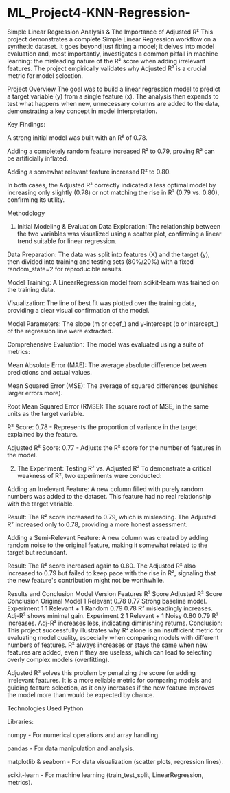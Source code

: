 # ML_Project4-KNN-Regression-
Simple Linear Regression Analysis &amp; The Importance of Adjusted R²
This project demonstrates a complete Simple Linear Regression workflow on a synthetic dataset. It goes beyond just fitting a model; it delves into model evaluation and, most importantly, investigates a common pitfall in machine learning: the misleading nature of the R² score when adding irrelevant features. The project empirically validates why Adjusted R² is a crucial metric for model selection.

Project Overview
The goal was to build a linear regression model to predict a target variable (y) from a single feature (x). The analysis then expands to test what happens when new, unnecessary columns are added to the data, demonstrating a key concept in model interpretation.

Key Findings:

A strong initial model was built with an R² of 0.78.

Adding a completely random feature increased R² to 0.79, proving R² can be artificially inflated.

Adding a somewhat relevant feature increased R² to 0.80.

In both cases, the Adjusted R² correctly indicated a less optimal model by increasing only slightly (0.78) or not matching the rise in R² (0.79 vs. 0.80), confirming its utility.

Methodology
1. Initial Modeling & Evaluation
Data Exploration: The relationship between the two variables was visualized using a scatter plot, confirming a linear trend suitable for linear regression.

Data Preparation: The data was split into features (X) and the target (y), then divided into training and testing sets (80%/20%) with a fixed random_state=2 for reproducible results.

Model Training: A LinearRegression model from scikit-learn was trained on the training data.

Visualization: The line of best fit was plotted over the training data, providing a clear visual confirmation of the model.

Model Parameters: The slope (m or coef_) and y-intercept (b or intercept_) of the regression line were extracted.

Comprehensive Evaluation: The model was evaluated using a suite of metrics:

Mean Absolute Error (MAE): The average absolute difference between predictions and actual values.

Mean Squared Error (MSE): The average of squared differences (punishes larger errors more).

Root Mean Squared Error (RMSE): The square root of MSE, in the same units as the target variable.

R² Score: 0.78 - Represents the proportion of variance in the target explained by the feature.

Adjusted R² Score: 0.77 - Adjusts the R² score for the number of features in the model.

2. The Experiment: Testing R² vs. Adjusted R²
To demonstrate a critical weakness of R², two experiments were conducted:

Adding an Irrelevant Feature: A new column filled with purely random numbers was added to the dataset. This feature had no real relationship with the target variable.

Result: The R² score increased to 0.79, which is misleading. The Adjusted R² increased only to 0.78, providing a more honest assessment.

Adding a Semi-Relevant Feature: A new column was created by adding random noise to the original feature, making it somewhat related to the target but redundant.

Result: The R² score increased again to 0.80. The Adjusted R² also increased to 0.79 but failed to keep pace with the rise in R², signaling that the new feature's contribution might not be worthwhile.

Results and Conclusion
Model Version	Features	R² Score	Adjusted R² Score	Conclusion
Original Model	1 Relevant	0.78	0.77	Strong baseline model.
Experiment 1	1 Relevant + 1 Random	0.79	0.78	R² misleadingly increases. Adj-R² shows minimal gain.
Experiment 2	1 Relevant + 1 Noisy	0.80	0.79	R² increases. Adj-R² increases less, indicating diminishing returns.
Conclusion:
This project successfully illustrates why R² alone is an insufficient metric for evaluating model quality, especially when comparing models with different numbers of features. R² always increases or stays the same when new features are added, even if they are useless, which can lead to selecting overly complex models (overfitting).

Adjusted R² solves this problem by penalizing the score for adding irrelevant features. It is a more reliable metric for comparing models and guiding feature selection, as it only increases if the new feature improves the model more than would be expected by chance.

Technologies Used
Python

Libraries:

numpy - For numerical operations and array handling.

pandas - For data manipulation and analysis.

matplotlib & seaborn - For data visualization (scatter plots, regression lines).

scikit-learn - For machine learning (train_test_split, LinearRegression, metrics).
